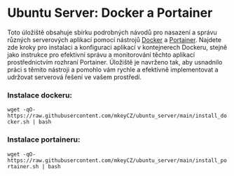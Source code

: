 # Ubuntu Server: Docker a Portainer

Toto úložiště obsahuje sbírku podrobných návodů pro nasazení a správu různých serverových aplikací pomocí nástrojů [Docker](https://www.docker.com/) a [Portainer](https://www.portainer.io/). Najdete zde kroky pro instalaci a konfiguraci aplikací v kontejnerech Dockeru, stejně jako instrukce pro efektivní správu a monitorování těchto aplikací prostřednictvím rozhraní Portainer. Úložiště je navrženo tak, aby usnadnilo práci s těmito nástroji a pomohlo vám rychle a efektivně implementovat a udržovat serverová řešení ve vašem prostředí.

### Instalace dockeru:
`wget -qO- https://raw.githubusercontent.com/mkeyCZ/ubuntu_server/main/install_docker.sh | bash`

### Instalace portaineru:
`wget -qO- https://raw.githubusercontent.com/mkeyCZ/ubuntu_server/main/install_portainer.sh | bash`
